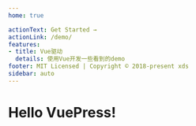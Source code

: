 ```yaml
---
home: true

actionText: Get Started →
actionLink: /demo/ 
features:
- title: Vue驱动
  details: 使用Vue开发一些看到的demo
footer: MIT Licensed | Copyright © 2018-present xds
sidebar: auto
---
```


# Hello VuePress!


